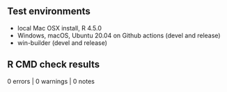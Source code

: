## Test environments
* local Mac OSX install, R 4.5.0
* Windows, macOS, Ubuntu 20.04 on Github actions (devel and release)
* win-builder (devel and release)

## R CMD check results

0 errors | 0 warnings | 0 notes



